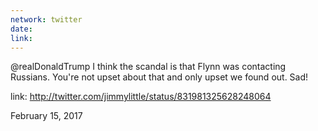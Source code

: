 ```yaml
---
network: twitter
date:
link:
---
```

@realDonaldTrump I think the scandal is that Flynn was contacting Russians. You're not upset about that and only upset we found out.  Sad! 

link: http://twitter.com/jimmylittle/status/831981325628248064 

February 15, 2017